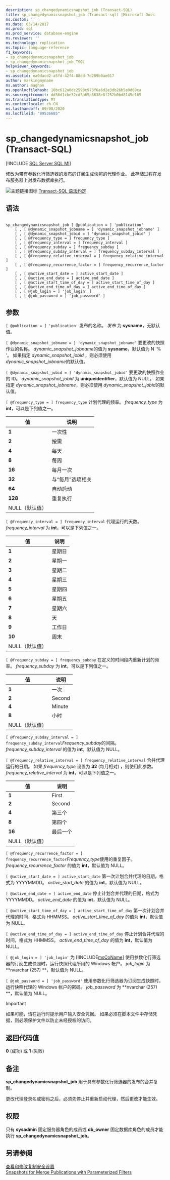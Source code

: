 ```yaml
---
description: sp_changedynamicsnapshot_job (Transact-SQL)
title: sp_changedynamicsnapshot_job (Transact-sql) |Microsoft Docs
ms.custom: ''
ms.date: 03/14/2017
ms.prod: sql
ms.prod_service: database-engine
ms.reviewer: ''
ms.technology: replication
ms.topic: language-reference
f1_keywords:
- sp_changedynamicsnapshot_job
- sp_changedynamicsnapshot_job_TSQL
helpviewer_keywords:
- sp_changedynamicsnapshot_job
ms.assetid: ea0dacd2-a5fd-42f4-88dd-7d289b0ae017
author: markingmyname
ms.author: maghan
ms.openlocfilehash: 10bc612a0dc2598c973f6a6d2e3db26b5e0d69ca
ms.sourcegitcommit: dd36d1cbe32cd5a65c6638e8f252b0bd8145e165
ms.translationtype: MT
ms.contentlocale: zh-CN
ms.lasthandoff: 09/08/2020
ms.locfileid: "89536685"
---
```

# <a name="sp_changedynamicsnapshot_job-transact-sql"></a>sp_changedynamicsnapshot_job (Transact-SQL)
[!INCLUDE [SQL Server SQL MI](../../includes/applies-to-version/sql-asdbmi.md)]

  修改为带有参数化行筛选器的发布的订阅生成快照的代理作业。 此存储过程在发布服务器上对发布数据库执行。  
  
 ![主题链接图标](../../database-engine/configure-windows/media/topic-link.gif "“主题链接”图标") [Transact-SQL 语法约定](../../t-sql/language-elements/transact-sql-syntax-conventions-transact-sql.md)  
  
## <a name="syntax"></a>语法  
  
```  
  
sp_changedynamicsnapshot_job [ @publication = ] 'publication'  
    [ , [ @dynamic_snapshot_jobname = ] 'dynamic_snapshot_jobname' ]  
    [ , [ @dynamic_snapshot_jobid = ] 'dynamic_snapshot_jobid' ]  
    [ , [ @frequency_type = ] frequency_type ]   
    [ , [ @frequency_interval = ] frequency_interval ]   
    [ , [ @frequency_subday = ] frequency_subday ]   
    [ , [ @frequency_subday_interval = ] frequency_subday_interval ]   
    [ , [ @frequency_relative_interval = ] frequency_relative_interval ]   
    [ , [ @frequency_recurrence_factor = ] frequency_recurrence_factor ]   
    [ , [ @active_start_date = ] active_start_date ]   
    [ , [ @active_end_date = ] active_end_date ]   
    [ , [ @active_start_time_of_day = ] active_start_time_of_day ]   
    [ , [ @active_end_time_of_day = ] active_end_time_of_day ]   
    [ , [ @job_login = ] 'job_login' ]   
    [ , [ @job_password = ] 'job_password' ]   
```  
  
## <a name="arguments"></a>参数  
`[ @publication = ] 'publication'` 发布的名称。 *发布* 为 **sysname**，无默认值。  
  
`[ @dynamic_snapshot_jobname = ] 'dynamic_snapshot_jobname'` 要更改的快照作业的名称。 *dynamic_snapshot_jobname*的值为 **sysname**，默认值为 N '% '。 如果指定 *dynamic_snapshot_jobid* ，则必须使用 *dynamic_snapshot_jobname*的默认值。  
  
`[ @dynamic_snapshot_jobid = ] 'dynamic_snapshot_jobid'` 要更改的快照作业的 ID。 *dynamic_snapshot_jobid* 为 **uniqueidentifier**，默认值为 NULL。 如果指定 *dynamic_snapshot_jobname*，则必须使用 *dynamic_snapshot_jobid*的默认值。  
  
`[ @frequency_type = ] frequency_type` 计划代理的频率。 *frequency_type* 为 **int**，可以是下列值之一。  
  
|值|说明|  
|-----------|-----------------|  
|**1**|一次性|  
|**2**|按需|  
|**4**|每天|  
|**8**|每周|  
|**16**|每月一次|  
|**32**|与“每月”选项相关|  
|**64**|自动启动|  
|**128**|重复执行|  
|NULL（默认值）||  
  
`[ @frequency_interval = ] frequency_interval` 代理运行的天数。 *frequency_interval* 为 **int**，可以是下列值之一。  
  
|值|说明|  
|-----------|-----------------|  
|**1**|星期日|  
|**2**|星期一|  
|**3**|星期二|  
|**4**|星期三|  
|**5**|星期四|  
|**6**|星期五|  
|**7**|星期六|  
|**8**|天|  
|**9**|工作日|  
|**10**|周末|  
|NULL（默认值）||  
  
`[ @frequency_subday = ] frequency_subday` 在定义的时间段内重新计划的频率。 *frequency_subday* 为 **int**，可以是下列值之一。  
  
|值|说明|  
|-----------|-----------------|  
|**1**|一次|  
|**2**|Second|  
|**4**|Minute|  
|**8**|小时|  
|NULL（默认值）||  
  
`[ @frequency_subday_interval = ] frequency_subday_interval`*Frequency_subday*的间隔。 *frequency_subday_interval* 的值为 **int**，默认值为 NULL。  
  
`[ @frequency_relative_interval = ] frequency_relative_interval` 合并代理运行的日期。 如果 *frequency_type* 设置为 **32** (每月相对) ，则使用此参数。 *frequency_relative_interval* 为 **int**，可以是下列值之一。  
  
|值|说明|  
|-----------|-----------------|  
|**1**|First|  
|**2**|Second|  
|**4**|第三个|  
|**8**|第四个|  
|**16**|最后一个|  
|NULL（默认值）||  
  
`[ @frequency_recurrence_factor = ] frequency_recurrence_factor`*Frequency_type*使用的重复因子。 *frequency_recurrence_factor* 的值为 **int**，默认值为 NULL。  
  
`[ @active_start_date = ] active_start_date` 第一次计划合并代理的日期，格式为 YYYYMMDD。 *active_start_date* 的值为 **int**，默认值为 NULL。  
  
`[ @active_end_date = ] active_end_date` 停止计划合并代理的日期，格式为 YYYYMMDD。 *active_end_date* 的值为 **int**，默认值为 NULL。  
  
`[ @active_start_time_of_day = ] active_start_time_of_day` 第一次计划合并代理的时间，格式为 HHMMSS。 *active_start_time_of_day* 的值为 **int**，默认值为 NULL。  
  
`[ @active_end_time_of_day = ] active_end_time_of_day` 停止计划合并代理的时间，格式为 HHMMSS。 *active_end_time_of_day* 的值为 **int**，默认值为 NULL。  
  
`[ @job_login = ] 'job_login'` 为 [!INCLUDE[msCoName](../../includes/msconame-md.md)] 使用参数化行筛选器的订阅生成快照时，运行快照代理所用的 Windows 帐户。 *job_login* 为 **nvarchar (257) **，默认值为 NULL。  
  
`[ @job_password = ] 'job_password'` 使用参数化行筛选器为订阅生成快照时，运行快照代理的 Windows 帐户的密码。 *job_password* 为 **nvarchar (257) **，默认值为 NULL。  
  
> [!IMPORTANT]  
>  如果可能，请在运行时提示用户输入安全凭据。 如果必须在脚本文件中存储凭据，则必须保护文件以防止未经授权的访问。  
  
## <a name="return-code-values"></a>返回代码值  
 **0** (成功) 或 **1** (失败)   
  
## <a name="remarks"></a>备注  
 **sp_changedynamicsnapshot_job** 用于具有参数化行筛选器的发布的合并复制。  
  
 更改代理登录名或密码之后，必须先停止并重新启动代理，然后更改才能生效。  
  
## <a name="permissions"></a>权限  
 只有 **sysadmin** 固定服务器角色的成员或 **db_owner** 固定数据库角色的成员才能执行 **sp_changedynamicsnapshot_job**。  
  
## <a name="see-also"></a>另请参阅  
 [查看和修改复制安全设置](../../relational-databases/replication/security/view-and-modify-replication-security-settings.md)   
 [Snapshots for Merge Publications with Parameterized Filters](../../relational-databases/replication/create-a-snapshot-for-a-merge-publication-with-parameterized-filters.md)  
  
  
